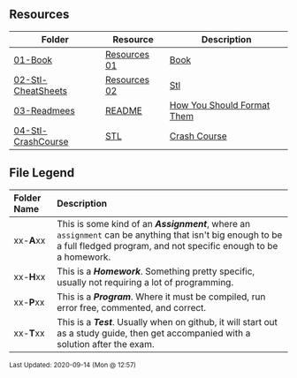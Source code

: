 ## Resources
| Folder | Resource | Description|
 | ------------|------------|------------|
 | [01-Book](https://github.com/rugbyprof/4883-Programming_Techniques/tree/master/Resources/01-Book) | [ Resources 01](https://github.com/rugbyprof/4883-Programming_Techniques/tree/master/Resources/01-Book) | [Book ](https://github.com/rugbyprof/4883-Programming_Techniques/tree/master/Resources/01-Book) | [ No Description](https://github.com/rugbyprof/4883-Programming_Techniques/tree/master/Resources/01-Book) | [N/A](https://github.com/rugbyprof/4883-Programming_Techniques/tree/master/Resources/01-Book) |
 | [02-Stl-CheatSheets](https://github.com/rugbyprof/4883-Programming_Techniques/tree/master/Resources/02-Stl-CheatSheets) | [ Resources 02](https://github.com/rugbyprof/4883-Programming_Techniques/tree/master/Resources/02-Stl-CheatSheets) | [Stl](https://github.com/rugbyprof/4883-Programming_Techniques/tree/master/Resources/02-Stl-CheatSheets) | [CheatSheets ](https://github.com/rugbyprof/4883-Programming_Techniques/tree/master/Resources/02-Stl-CheatSheets) | [ No Description](https://github.com/rugbyprof/4883-Programming_Techniques/tree/master/Resources/02-Stl-CheatSheets) | [N/A](https://github.com/rugbyprof/4883-Programming_Techniques/tree/master/Resources/02-Stl-CheatSheets) |
 | [03-Readmees](https://github.com/rugbyprof/4883-Programming_Techniques/tree/master/Resources/03-Readmees) | [ README ](https://github.com/rugbyprof/4883-Programming_Techniques/tree/master/Resources/03-Readmees) | [ How You Should Format Them](https://github.com/rugbyprof/4883-Programming_Techniques/tree/master/Resources/03-Readmees) | [03-Readmees](https://github.com/rugbyprof/4883-Programming_Techniques/tree/master/Resources/03-Readmees) | [ General Idea](https://github.com/rugbyprof/4883-Programming_Techniques/tree/master/Resources/03-Readmees) | [03-Readmees](https://github.com/rugbyprof/4883-Programming_Techniques/tree/master/Resources/03-Readmees) | [ README's For UVA Assignments](https://github.com/rugbyprof/4883-Programming_Techniques/tree/master/Resources/03-Readmees) | [03-Readmees](https://github.com/rugbyprof/4883-Programming_Techniques/tree/master/Resources/03-Readmees) | [ Example Assignment README](https://github.com/rugbyprof/4883-Programming_Techniques/tree/master/Resources/03-Readmees) | [03-Readmees](https://github.com/rugbyprof/4883-Programming_Techniques/tree/master/Resources/03-Readmees) | [ 111734 ](https://github.com/rugbyprof/4883-Programming_Techniques/tree/master/Resources/03-Readmees) | [ Hectic Pyranomax Syndicated Hexogram](https://github.com/rugbyprof/4883-Programming_Techniques/tree/master/Resources/03-Readmees) | [03-Readmees](https://github.com/rugbyprof/4883-Programming_Techniques/tree/master/Resources/03-Readmees) | [ Peggy Sue](https://github.com/rugbyprof/4883-Programming_Techniques/tree/master/Resources/03-Readmees) | [03-Readmees](https://github.com/rugbyprof/4883-Programming_Techniques/tree/master/Resources/03-Readmees) | [ Description:](https://github.com/rugbyprof/4883-Programming_Techniques/tree/master/Resources/03-Readmees) | [03-Readmees](https://github.com/rugbyprof/4883-Programming_Techniques/tree/master/Resources/03-Readmees) | [ Files](https://github.com/rugbyprof/4883-Programming_Techniques/tree/master/Resources/03-Readmees) | [03-Readmees](https://github.com/rugbyprof/4883-Programming_Techniques/tree/master/Resources/03-Readmees) | [|      | File                       | Description                                                |](https://github.com/rugbyprof/4883-Programming_Techniques/tree/master/Resources/03-Readmees) | [03-Readmees](https://github.com/rugbyprof/4883-Programming_Techniques/tree/master/Resources/03-Readmees) | [ Instructions](https://github.com/rugbyprof/4883-Programming_Techniques/tree/master/Resources/03-Readmees) | [03-Readmees](https://github.com/rugbyprof/4883-Programming_Techniques/tree/master/Resources/03-Readmees) | [ Sources](https://github.com/rugbyprof/4883-Programming_Techniques/tree/master/Resources/03-Readmees) | [N/A](https://github.com/rugbyprof/4883-Programming_Techniques/tree/master/Resources/03-Readmees) |
 | [04-Stl-CrashCourse](https://github.com/rugbyprof/4883-Programming_Techniques/tree/master/Resources/04-Stl-CrashCourse) | [ STL ](https://github.com/rugbyprof/4883-Programming_Techniques/tree/master/Resources/04-Stl-CrashCourse) | [ Crash Course](https://github.com/rugbyprof/4883-Programming_Techniques/tree/master/Resources/04-Stl-CrashCourse) | [04-Stl-CrashCourse](https://github.com/rugbyprof/4883-Programming_Techniques/tree/master/Resources/04-Stl-CrashCourse) | [ Note](https://github.com/rugbyprof/4883-Programming_Techniques/tree/master/Resources/04-Stl-CrashCourse) | [N/A](https://github.com/rugbyprof/4883-Programming_Techniques/tree/master/Resources/04-Stl-CrashCourse) |
 
    
## File Legend

| Folder Name | Description |
|:-----------|:-------------|
|xx-**A**xx | This is some kind of an ***Assignment***, where an `assignment` can be anything that isn't big enough to be a full fledged program, and not specific enough to be a homework. |
|xx-**H**xx | This is a ***Homework***. Something pretty specific, usually not requiring a lot of programming. |
|xx-**P**xx | This is a ***Program***. Where it must be compiled, run error free, commented, and correct. |
|xx-**T**xx | This is a ***Test***. Usually when on github, it will start out as a study guide, then get accompanied with a solution after the exam. |

    
<sup>Last Updated: 2020-09-14 (Mon @ 12:57)</sup>